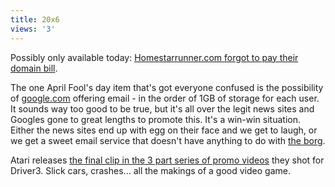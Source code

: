 ```yaml
---
title: 20x6
views: '3'
---
```

<p>Possibly only available today:  <a href="https://www.homestarrunner.com/">Homestarrunner.com forgot to pay their domain bill</a>.</p>
<p>The one April Fool's day item that's got everyone confused is the possibility of <a href="https://www.google.com">google.com</a> offering email - in the order of 1GB of storage for each user.  It sounds way too good to be true, but it's all over the legit news sites and Googles gone to great lengths to promote this.  It's a win-win situation.  Either the news sites end up with egg on their face and we get to laugh, or we get a sweet email service that doesn't have anything to do with <a href="https://www.microsoft.com">the borg</a>.</p>
<p>Atari releases <a href="https://www.atari.com/driv3r/">the final clip in the 3 part series of promo videos</a> they shot for Driver3.  Slick cars, crashes... all the makings of a good video game.</p>
